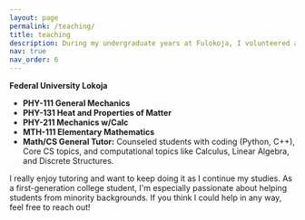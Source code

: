 ```yaml
---
layout: page
permalink: /teaching/
title: teaching
description: During my undergraduate years at Fulokoja, I volunteered as a Tutor for several math, CS, and physics courses. Here are some of the courses and roles I’ve taken on.
nav: true
nav_order: 6
---
```


**Federal University Lokoja**

- **PHY-111 General Mechanics**
- **PHY-131 Heat and Properties of Matter**
- **PHY-211 Mechanics w/Calc**
- **MTH-111 Elementary Mathematics**
- **Math/CS General Tutor:** Counseled students with coding (Python, C++), Core CS topics, and computational topics like Calculus, Linear Algebra, and Discrete Structures.

I really enjoy tutoring and want to keep doing it as I continue my studies. As a first-generation college student, I'm especially passionate about helping students from minority backgrounds. If you think I could help in any way, feel free to reach out!